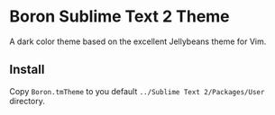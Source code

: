 # Boron Sublime Text 2 Theme

A dark color theme based on the excellent Jellybeans theme for Vim.

## Install

Copy `Boron.tmTheme` to you default `../Sublime Text 2/Packages/User` directory.
